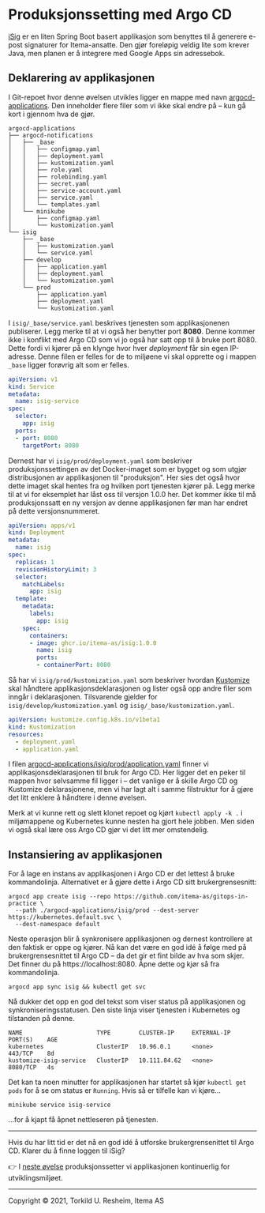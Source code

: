 # Produksjonssetting med Argo CD

[iSig](https://github.com/Itema-as/isig) er en liten Spring Boot basert applikasjon som benyttes til å generere e-post signaturer for Itema-ansatte. Den gjør foreløpig veldig lite som krever Java, men planen er å integrere med Google Apps sin adressebok.

## Deklarering av applikasjonen

I Git-repoet hvor denne øvelsen utvikles ligger en mappe med navn [argocd-applications](./argocd-applications). Den inneholder flere filer som vi ikke skal endre på – kun gå kort i gjennom hva de gjør.

```
argocd-applications
├── argocd-notifications
│   ├── _base
│   │   ├── configmap.yaml
│   │   ├── deployment.yaml
│   │   ├── kustomization.yaml
│   │   ├── role.yaml
│   │   ├── rolebinding.yaml
│   │   ├── secret.yaml
│   │   ├── service-account.yaml
│   │   ├── service.yaml
│   │   └── templates.yaml
│   └── minikube
│       ├── configmap.yaml
│       └── kustomization.yaml
└── isig
    ├── _base
    │   ├── kustomization.yaml
    │   └── service.yaml
    ├── develop
    │   ├── application.yaml
    │   ├── deployment.yaml
    │   └── kustomization.yaml
    └── prod
        ├── application.yaml
        ├── deployment.yaml
        └── kustomization.yaml
```

I `isig/_base/service.yaml` beskrives tjenesten som applikasjonenen publiserer. Legg merke til at vi også her benytter port **8080**. Denne kommer ikke i konflikt med Argo CD som vi jo også har satt opp til å bruke port 8080. Dette fordi vi kjører på en klynge hvor hver *deployment* får sin egen IP-adresse. Denne filen er felles for de to miljøene vi skal opprette og i mappen `_base` ligger forøvrig alt som er felles.

```yaml
apiVersion: v1
kind: Service
metadata:
  name: isig-service
spec:
  selector:
    app: isig
  ports:
  - port: 8080
    targetPort: 8080
```

Dernest har vi `isig/prod/deployment.yaml` som beskriver produksjonssettingen av det Docker-imaget som er bygget og som utgjør distribusjonen av applikasjonen til "produksjon". Her sies det også hvor dette imaget skal hentes fra og hvilken port tjenesten kjører på. Legg merke til at vi for eksemplet har låst oss til versjon 1.0.0 her. Det kommer ikke til må produksjonssatt en ny versjon av denne applikasjonen før man har endret på dette versjonsnummeret.

```yaml
apiVersion: apps/v1
kind: Deployment
metadata:
  name: isig
spec:
  replicas: 1
  revisionHistoryLimit: 3
  selector:
    matchLabels:
      app: isig
  template:
    metadata:
      labels:
        app: isig
    spec:
      containers:
      - image: ghcr.io/itema-as/isig:1.0.0
        name: isig
        ports:
        - containerPort: 8080
```

Så har vi `isig/prod/kustomization.yaml` som beskriver hvordan [Kustomize](https://kustomize.io) skal håndtere applikasjonsdeklarasjonen og lister også opp andre filer som inngår i deklarasjonen. Tilsvarende gjelder for `isig/develop/kustomization.yaml` og `isig/_base/kustomization.yaml`.

```yaml
apiVersion: kustomize.config.k8s.io/v1beta1
kind: Kustomization
resources:
  - deployment.yaml
  - application.yaml
```

I filen [argocd-applications/isig/prod/application.yaml](./argocd-applications/isig/prod/application.yaml) finner vi applikasjonsdeklarasjonen til bruk for Argo CD. Her ligger det en peker til mappen hvor selvsamme fil ligger i – det vanlige er å skille Argo CD og Kustomize deklarasjonene, men vi har lagt alt i samme filstruktur for å gjøre det litt enklere å håndtere i denne øvelsen.

Merk at vi kunne rett og slett klonet repoet og kjørt `kubectl apply -k .` i miljømappene og Kubernetes kunne nesten ha gjort hele jobben. Men siden vi også skal lære oss Argo CD gjør vi det litt mer omstendelig.

## Instansiering av applikasjonen

For å lage en instans av applikasjonen i Argo CD er det lettest å bruke kommandolinja. Alternativet er å gjøre dette i Argo CD sitt brukergrensesnitt:

```shell
argocd app create isig --repo https://github.com/itema-as/gitops-in-practice \
  --path ./argocd-applications/isig/prod --dest-server https://kubernetes.default.svc \
  --dest-namespace default
```

Neste operasjon blir å synkronisere applikasjonen og dernest kontrollere at den faktisk er oppe og kjører. Nå kan det være en god idé å følge med på brukergrensesnittet til Argo CD – da det gir et fint bilde av hva som skjer. Det finner du på https://localhost:8080. Åpne dette og kjør så fra kommandolinja.

```shell
argocd app sync isig && kubectl get svc
```

Nå dukker det opp en god del tekst som viser status på applikasjonen og synkroniseringsstatusen. Den siste linja viser tjenesten i Kubernetes og tilstanden på denne.

```
NAME                     TYPE        CLUSTER-IP     EXTERNAL-IP   PORT(S)    AGE
kubernetes               ClusterIP   10.96.0.1      <none>        443/TCP    8d
kustomize-isig-service   ClusterIP   10.111.84.62   <none>        8080/TCP   4s
```

Det kan ta noen minutter for applikasjonen har startet så kjør `kubectl get pods` for å se om status er `Running`. Hvis så er tilfelle kan vi kjøre…

```shell
minikube service isig-service
```

…for å kjapt få åpnet nettleseren på tjenesten.

---

Hvis du har litt tid er det nå en god idé å utforske brukergrensenittet til Argo CD. Klarer du å finne loggen til iSig?

👉 I [neste øvelse](./03-isig-develop.md) produksjonssetter vi applikasjonen kontinuerlig for utviklingsmiljøet.

---
Copyright © 2021, Torkild U. Resheim, Itema AS
